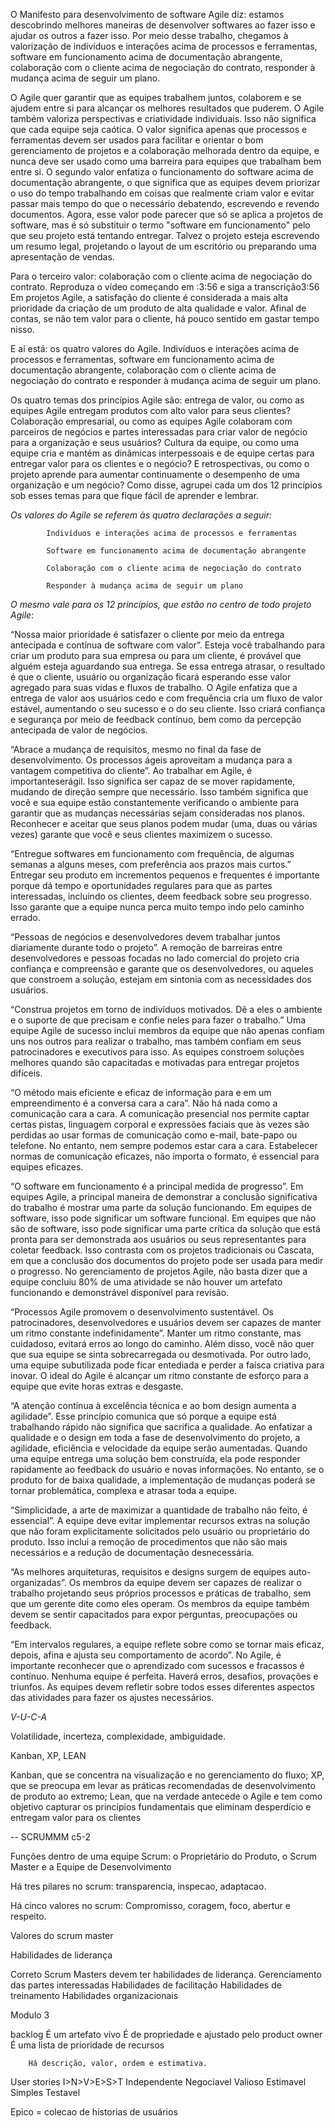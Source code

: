 O Manifesto para desenvolvimento de software Agile diz: estamos descobrindo melhores maneiras de desenvolver softwares ao fazer isso e ajudar os outros a fazer isso. Por meio desse trabalho, chegamos à valorização de indivíduos e interações acima de processos e ferramentas, software em funcionamento acima de documentação abrangente, colaboração com o cliente acima de negociação do contrato, responder à mudança acima de seguir um plano.

O Agile quer garantir que as equipes trabalhem juntos, colaborem e se ajudem entre si para alcançar os melhores resultados que puderem. O Agile também valoriza perspectivas e criatividade individuais. Isso não significa que cada equipe seja caótica. O valor significa apenas que processos e ferramentas devem ser usados para facilitar e orientar o bom gerenciamento de projetos e a colaboração melhorada dentro da equipe, e nunca deve ser usado como uma barreira para equipes que trabalham bem entre si. O segundo valor enfatiza o funcionamento do software acima de documentação abrangente, o que significa que as equipes devem priorizar o uso do tempo trabalhando em coisas que realmente criam valor e evitar passar mais tempo do que o necessário debatendo, escrevendo e revendo documentos. Agora, esse valor pode parecer que só se aplica a projetos de software, mas é só substituir o termo "software em funcionamento" pelo que seu projeto está tentando entregar. Talvez o projeto esteja escrevendo um resumo legal, projetando o layout de um escritório ou preparando uma apresentação de vendas.

Para o terceiro valor: colaboração com o cliente acima de negociação do contrato.
Reproduza o vídeo começando em :3:56 e siga a transcrição3:56
Em projetos Agile, a satisfação do cliente é considerada a mais alta prioridade da criação de um produto de alta qualidade e valor. Afinal de contas, se não tem valor para o cliente, há pouco sentido em gastar tempo nisso.



E aí está: os quatro valores do Agile. Indivíduos e interações acima de processos e ferramentas, software em funcionamento acima de documentação abrangente, colaboração com o cliente acima de negociação do contrato e responder à mudança acima de seguir um plano. 


Os quatro temas dos princípios Agile são: entrega de valor, ou como as equipes Agile entregam produtos com alto valor para seus clientes? Colaboração empresarial, ou como as equipes Agile colaboram com parceiros de negócios e partes interessadas para criar valor de negócio para a organização e seus usuários? Cultura da equipe, ou como uma equipe cria e mantém as dinâmicas interpessoais e de equipe certas para entregar valor para os clientes e o negócio? E retrospectivas, ou como o projeto aprende para aumentar continuamente o desempenho de uma organização e um negócio? Como disse, agrupei cada um dos 12 princípios sob esses temas para que fique fácil de aprender e lembrar.


*Os valores do Agile se referem às quatro declarações a seguir:*

            Indivíduos e interações acima de processos e ferramentas

            Software em funcionamento acima de documentação abrangente

            Colaboração com o cliente acima de negociação do contrato

            Responder à mudança acima de seguir um plano

*O mesmo vale para os 12 princípios, que estão no centro de todo projeto Agile*:

“Nossa maior prioridade é satisfazer o cliente por meio da entrega antecipada e contínua de software com valor”. Esteja você trabalhando para criar um produto para sua empresa ou para um cliente, é provável que alguém esteja aguardando sua entrega. Se essa entrega atrasar, o resultado é que o cliente, usuário ou organização ficará esperando esse valor agregado para suas vidas e fluxos de trabalho. O Agile enfatiza que a entrega de valor aos usuários cedo e com frequência cria um fluxo de valor estável, aumentando o seu sucesso e o do seu cliente. Isso criará confiança e segurança por meio de feedback contínuo, bem como da percepção antecipada de valor de negócios.

“Abrace a mudança de requisitos, mesmo no final da fase de desenvolvimento. Os processos ágeis aproveitam a mudança para a vantagem competitiva do cliente”. Ao trabalhar em Agile, é importanteserágil. Isso significa ser capaz de se mover rapidamente, mudando de direção sempre que necessário. Isso também significa que você e sua equipe estão constantemente verificando o ambiente para garantir que as mudanças necessárias sejam consideradas nos planos. Reconhecer e aceitar que seus planos podem mudar (uma, duas ou várias vezes) garante que você e seus clientes maximizem o sucesso.

“Entregue softwares em funcionamento com frequência, de algumas semanas a alguns meses, com preferência aos prazos mais curtos.” Entregar seu produto em incrementos pequenos e frequentes é importante porque dá tempo e oportunidades regulares para que as partes interessadas, incluindo os clientes, deem feedback sobre seu progresso. Isso garante que a equipe nunca perca muito tempo indo pelo caminho errado.

“Pessoas de negócios e desenvolvedores devem trabalhar juntos diariamente durante todo o projeto”. A remoção de barreiras entre desenvolvedores e pessoas focadas no lado comercial do projeto cria confiança e compreensão e garante que os desenvolvedores, ou aqueles que constroem a solução, estejam em sintonia com as necessidades dos usuários.

“Construa projetos em torno de indivíduos motivados. Dê a eles o ambiente e o suporte de que precisam e confie neles para fazer o trabalho.” Uma equipe Agile de sucesso inclui membros da equipe que não apenas confiam uns nos outros para realizar o trabalho, mas também confiam em seus patrocinadores e executivos para isso. As equipes constroem soluções melhores quando são capacitadas e motivadas para entregar projetos difíceis.

“O método mais eficiente e eficaz de informação para e em um empreendimento é a conversa cara a cara”. Não há nada como a comunicação cara a cara. A comunicação presencial nos permite captar certas pistas, linguagem corporal e expressões faciais que às vezes são perdidas ao usar formas de comunicação como e-mail, bate-papo ou telefone. No entanto, nem sempre podemos estar cara a cara. Estabelecer normas de comunicação eficazes, não importa o formato, é essencial para equipes eficazes.

“O software em funcionamento é a principal medida de progresso”. Em equipes Agile, a principal maneira de demonstrar a conclusão significativa do trabalho é mostrar uma parte da solução funcionando. Em equipes de software, isso pode significar um software funcional. Em equipes que não são de software, isso pode significar uma parte crítica da solução que está pronta para ser demonstrada aos usuários ou seus representantes para coletar feedback. Isso contrasta com os projetos tradicionais ou Cascata, em que a conclusão dos documentos do projeto pode ser usada para medir o progresso. No gerenciamento de projetos Agile, não basta dizer que a equipe concluiu 80% de uma atividade se não houver um artefato funcionando e demonstrável disponível para revisão.

“Processos Agile promovem o desenvolvimento sustentável. Os patrocinadores, desenvolvedores e usuários devem ser capazes de manter um ritmo constante indefinidamente”. Manter um ritmo constante, mas cuidadoso, evitará erros ao longo do caminho. Além disso, você não quer que sua equipe se sinta sobrecarregada ou desmotivada. Por outro lado, uma equipe subutilizada pode ficar entediada e perder a faísca criativa para inovar. O ideal do Agile é alcançar um ritmo constante de esforço para a equipe que evite horas extras e desgaste.

“A atenção contínua à excelência técnica e ao bom design aumenta a agilidade”. Esse princípio comunica que só porque a equipe está trabalhando rápido não significa que sacrifica a qualidade. Ao enfatizar a qualidade e o design em toda a fase de desenvolvimento do projeto, a agilidade, eficiência e velocidade da equipe serão aumentadas. Quando uma equipe entrega uma solução bem construída, ela pode responder rapidamente ao feedback do usuário e novas informações. No entanto, se o produto for de baixa qualidade, a implementação de mudanças poderá se tornar problemática, complexa e atrasar toda a equipe.

“Simplicidade, a arte de maximizar a quantidade de trabalho não feito, é essencial”. A equipe deve evitar implementar recursos extras na solução que não foram explicitamente solicitados pelo usuário ou proprietário do produto. Isso inclui a remoção de procedimentos que não são mais necessários e a redução de documentação desnecessária.

“As melhores arquiteturas, requisitos e designs surgem de equipes auto-organizadas”. Os membros da equipe devem ser capazes de realizar o trabalho projetando seus próprios processos e práticas de trabalho, sem que um gerente dite como eles operam. Os membros da equipe também devem se sentir capacitados para expor perguntas, preocupações ou feedback.

“Em intervalos regulares, a equipe reflete sobre como se tornar mais eficaz, depois, afina e ajusta seu comportamento de acordo”. No Agile, é importante reconhecer que o aprendizado com sucessos e fracassos é contínuo. Nenhuma equipe é perfeita. Haverá erros, desafios, provações e triunfos. As equipes devem refletir sobre todos esses diferentes aspectos das atividades para fazer os ajustes necessários.

*V-U-C-A*

Volatilidade, incerteza, complexidade, ambiguidade.


Kanban, XP, LEAN

 Kanban, que se concentra na visualização e no gerenciamento do fluxo; 
 XP, que se preocupa em levar as práticas recomendadas de desenvolvimento de produto ao extremo;
 Lean, que na verdade antecede o Agile e tem como objetivo capturar os princípios fundamentais que eliminam desperdício e entregam valor para os clientes


 -- SCRUMMM c5-2

Funções dentro de uma equipe Scrum: o Proprietário do Produto, o Scrum Master e a Equipe de Desenvolvimento

Há tres pilares no scrum: transparencia, inspecao, adaptacao.

Há cinco valores no scrum: Compromisso, coragem, foco, abertur e respeito.


Valores do scrum master


Habilidades de liderança

Correto
Scrum Masters devem ter habilidades de liderança.
        Gerenciamento das partes interessadas
        Habilidades de facilitação
        Habilidades de treinamento
        Habilidades organizacionais



Modulo 3

backlog
        É um artefato vivo
        É de propriedade e ajustado pelo product owner
        É uma lista de prioridade de recursos

        Há descrição, valor, ordem e estimativa.


User stories
I>N>V>E>S>T
Independente
Negociavel
Valioso
Estimavel
Simples
Testavel

Epico = colecao de historias de usuários